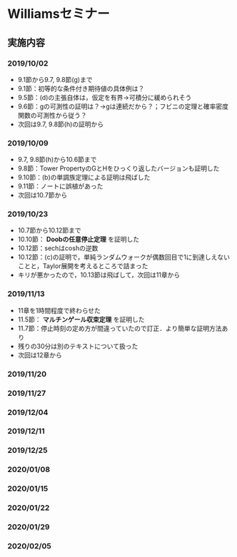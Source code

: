 # Williamsセミナー
## 実施内容
### 2019/10/02
- 9.1節から9.7, 9.8節(g)まで
- 9.1節：初等的な条件付き期待値の具体例は？
- 9.5節：(d)の主張自体は，仮定を有界→可積分に緩められそう
- 9.6節：gの可測性の証明は？→gは連続だから？；フビニの定理と確率密度関数の可測性から従う？
- 次回は9.7, 9.8節(h)の証明から
### 2019/10/09
- 9.7, 9.8節(h)から10.6節まで
- 9.8節：Tower PropertyのGとHをひっくり返したバージョンも証明した
- 9.10節：(b)の単調族定理による証明は飛ばした
- 9.11節：ノートに誤植があった
- 次回は10.7節から
### 2019/10/23
- 10.7節から10.12節まで
- 10.10節： **Doobの任意停止定理** を証明した
- 10.12節：sechはcoshの逆数
- 10.12節：(c)の証明で，単純ランダムウォークが偶数回目で1に到達しえないことと，Taylor展開を考えるところで詰まった
- キリが悪かったので，10.13節は飛ばして，次回は11章から
### 2019/11/13
- 11章を1時間程度で終わらせた
- 11.5節： **マルチンゲール収束定理** を証明した
- 11.7節：停止時刻の定め方が間違っていたので訂正．より簡単な証明方法あり
- 残りの30分は別のテキストについて扱った
- 次回は12章から
### 2019/11/20
### 2019/11/27
### 2019/12/04
### 2019/12/11
### 2019/12/25
### 2020/01/08
### 2020/01/15
### 2020/01/22
### 2020/01/29
### 2020/02/05
